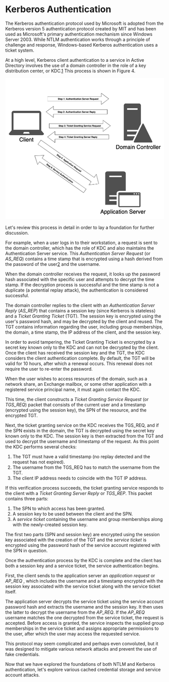 # Kerberos Authentication

The Kerberos authentication protocol used by Microsoft is adopted from the Kerberos version 5 authentication protocol created by MIT and has been used as Microsoft's primary authentication mechanism since Windows Server 2003. While NTLM authentication works through a principle of challenge and response, Windows-based Kerberos authentication uses a ticket system.

At a high level, Kerberos client authentication to a service in Active Directory involves the use of a domain controller in the role of a key distribution center, or KDC.[1](https://portal.offensive-security.com/courses/pen-200/books-and-videos/modal/modules/active-directory-attacks/active-directory-authentication/kerberos-authentication#fn1) This process is shown in Figure 4.

![](<../.gitbook/assets/image (2).png>)

Let's review this process in detail in order to lay a foundation for further discussion.

For example, when a user logs in to their workstation, a request is sent to the domain controller, which has the role of KDC and also maintains the Authentication Server service. This _Authentication Server Request_ (or _AS\_REQ_) contains a time stamp that is encrypted using a hash derived from the password of the user[2](https://portal.offensive-security.com/courses/pen-200/books-and-videos/modal/modules/active-directory-attacks/active-directory-authentication/kerberos-authentication#fn2) and the username.

When the domain controller receives the request, it looks up the password hash associated with the specific user and attempts to decrypt the time stamp. If the decryption process is successful and the time stamp is not a duplicate (a potential replay attack), the authentication is considered successful.

The domain controller replies to the client with an _Authentication Server Reply_ (_AS\_REP_) that contains a session key (since Kerberos is stateless) and a _Ticket Granting Ticket_ (TGT). The session key is encrypted using the user's password hash, and may be decrypted by the client and reused. The TGT contains information regarding the user, including group memberships, the domain, a time stamp, the IP address of the client, and the session key.

In order to avoid tampering, the Ticket Granting Ticket is encrypted by a secret key known only to the KDC and can not be decrypted by the client. Once the client has received the session key and the TGT, the KDC considers the client authentication complete. By default, the TGT will be valid for 10 hours, after which a renewal occurs. This renewal does not require the user to re-enter the password.

When the user wishes to access resources of the domain, such as a network share, an Exchange mailbox, or some other application with a registered service principal name, it must again contact the KDC.

This time, the client constructs a _Ticket Granting Service Request_ (or _TGS\_REQ_) packet that consists of the current user and a timestamp (encrypted using the session key), the SPN of the resource, and the encrypted TGT.

Next, the ticket granting service on the KDC receives the TGS\_REQ, and if the SPN exists in the domain, the TGT is decrypted using the secret key known only to the KDC. The session key is then extracted from the TGT and used to decrypt the username and timestamp of the request. As this point the KDC performs several checks:

1. The TGT must have a valid timestamp (no replay detected and the request has not expired).
2. The username from the TGS\_REQ has to match the username from the TGT.
3. The client IP address needs to coincide with the TGT IP address.

If this verification process succeeds, the ticket granting service responds to the client with a _Ticket Granting Server Reply_ or _TGS\_REP_. This packet contains three parts:

1. The SPN to which access has been granted.
2. A session key to be used between the client and the SPN.
3. A _service ticket_ containing the username and group memberships along with the newly-created session key.

The first two parts (SPN and session key) are encrypted using the session key associated with the creation of the TGT and the _service ticket_ is encrypted using the password hash of the service account registered with the SPN in question.

Once the authentication process by the KDC is complete and the client has both a session key and a service ticket, the service authentication begins.

First, the client sends to the application server an _application request_ or _AP\_REQ_ , which includes the username and a timestamp encrypted with the session key associated with the service ticket along with the service ticket itself.

The application server decrypts the service ticket using the service account password hash and extracts the username and the session key. It then uses the latter to decrypt the username from the _AP\_REQ_. If the _AP\_REQ_ username matches the one decrypted from the service ticket, the request is accepted. Before access is granted, the service inspects the supplied group memberships in the service ticket and assigns appropriate permissions to the user, after which the user may access the requested service.

This protocol may seem complicated and perhaps even convoluted, but it was designed to mitigate various network attacks and prevent the use of fake credentials.

Now that we have explored the foundations of both NTLM and Kerberos authentication, let's explore various cached credential storage and service account attacks.
